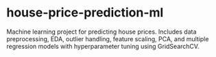 # house-price-prediction-ml
Machine learning project for predicting house prices. Includes data preprocessing, EDA, outlier handling, feature scaling, PCA, and multiple regression models with hyperparameter tuning using GridSearchCV.
